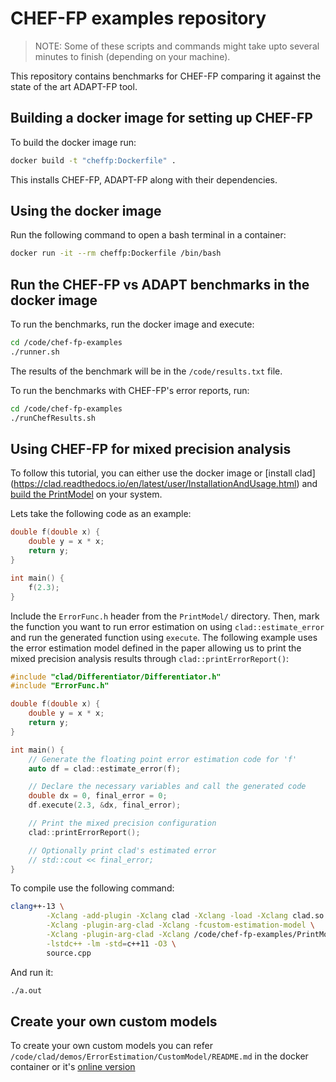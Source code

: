 # CHEF-FP examples repository

> NOTE: Some of these scripts and commands might take upto several minutes to finish (depending on your machine).

This repository contains benchmarks for CHEF-FP comparing it against the state of the art ADAPT-FP tool.

## Building a docker image for setting up CHEF-FP

To build the docker image run:

```bash
docker build -t "cheffp:Dockerfile" .
```

This installs CHEF-FP, ADAPT-FP along with their dependencies.

## Using the docker image

Run the following command to open a bash terminal in a container:

```bash
docker run -it --rm cheffp:Dockerfile /bin/bash
```

## Run the CHEF-FP vs ADAPT benchmarks in the docker image

To run the benchmarks, run the docker image and execute:

```bash
cd /code/chef-fp-examples
./runner.sh
```

The results of the benchmark will be in the `/code/results.txt` file.

To run the benchmarks with CHEF-FP's error reports, run:

```bash
cd /code/chef-fp-examples
./runChefResults.sh
```

## Using CHEF-FP for mixed precision analysis

To follow this tutorial, you can either use the docker image or [install clad]
(https://clad.readthedocs.io/en/latest/user/InstallationAndUsage.html) and [build the PrintModel](PrintModel/README.md) on your system.

Lets take the following code as an example:

```c++
double f(double x) {
    double y = x * x;
    return y;
}

int main() {
    f(2.3);
}
```

Include the `ErrorFunc.h` header from the `PrintModel/` directory.
Then, mark the function you want to run error estimation on using
`clad::estimate_error` and run the generated function using `execute`. The following example uses the error estimation model defined in the paper allowing us to print the mixed precision analysis results through `clad::printErrorReport()`:

```c++
#include "clad/Differentiator/Differentiator.h"
#include "ErrorFunc.h"

double f(double x) {
    double y = x * x;
    return y;
}

int main() {
    // Generate the floating point error estimation code for 'f'
    auto df = clad::estimate_error(f);

    // Declare the necessary variables and call the generated code
    double dx = 0, final_error = 0;
    df.execute(2.3, &dx, final_error);

    // Print the mixed precision configuration
    clad::printErrorReport();

    // Optionally print clad's estimated error 
    // std::cout << final_error;
}
```

To compile use the following command:
```bash
clang++-13 \
        -Xclang -add-plugin -Xclang clad -Xclang -load -Xclang clad.so \
        -Xclang -plugin-arg-clad -Xclang -fcustom-estimation-model \
        -Xclang -plugin-arg-clad -Xclang /code/chef-fp-examples/PrintModel/libPrintModel.so \
        -lstdc++ -lm -std=c++11 -O3 \
        source.cpp
```

And run it:
```bash
./a.out
```

## Create your own custom models

To create your own custom models you can refer `/code/clad/demos/ErrorEstimation/CustomModel/README.md` in the docker container or it's [online version](https://github.com/vgvassilev/clad/blob/v1.1/demos/ErrorEstimation/CustomModel/README.md)
